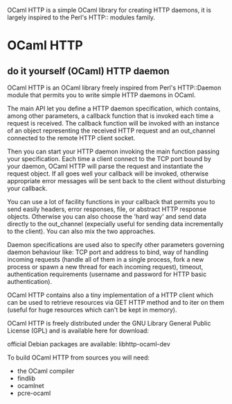 OCaml HTTP is a simple OCaml library for creating HTTP daemons, it is largely
inspired to the Perl's HTTP:: modules family.

OCaml HTTP
==========
do it yourself (OCaml) HTTP daemon
----------------------------------

OCaml HTTP is an OCaml library freely inspired from Perl's HTTP::Daemon module that permits you to write simple HTTP daemons in OCaml.

The main API let you define a HTTP daemon specification, which contains, among other parameters, a callback function that is invoked each time a request is received. The callback function will be invoked with an instance of an object representing the received HTTP request and an out_channel connected to the remote HTTP client socket.

Then you can start your HTTP daemon invoking the main function passing your specification. Each time a client connect to the TCP port bound by your daemon, OCaml HTTP will parse the request and instantiate the request object. If all goes well your callback will be invoked, otherwise appropriate error messages will be sent back to the client without disturbing your callback.

You can use a lot of facility functions in your callback that permits you to send easily headers, error responses, file, or abstract HTTP response objects. Otherwise you can also choose the 'hard way' and send data directly to the out_channel (expecially useful for sending data incrementally to the client). You can also mix the two approaches.

Daemon specifications are used also to specify other parameters governing daemon behaviour like: TCP port and address to bind, way of handling incoming requests (handle all of them in a single process, fork a new process or spawn a new thread for each incoming request), timeout, authentication requirements (username and password for HTTP basic authentication).

OCaml HTTP contains also a tiny implementation of a HTTP client which can be used to retrieve resources via GET HTTP method and to iter on them (useful for huge resources which can't be kept in memory).

OCaml HTTP is freely distributed under the GNU Library General Public License (GPL) and is available here for download:

official Debian packages are available: libhttp-ocaml-dev

To build OCaml HTTP from sources you will need:
* the OCaml compiler
* findlib
* ocamlnet
* pcre-ocaml
